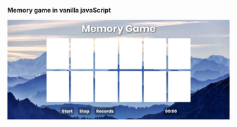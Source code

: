 <strong>Memory game in vanilla javaScript</strong>

![alt text](https://github.com/Ornashh/memory-game/blob/main/img/memory-game.jpg)
